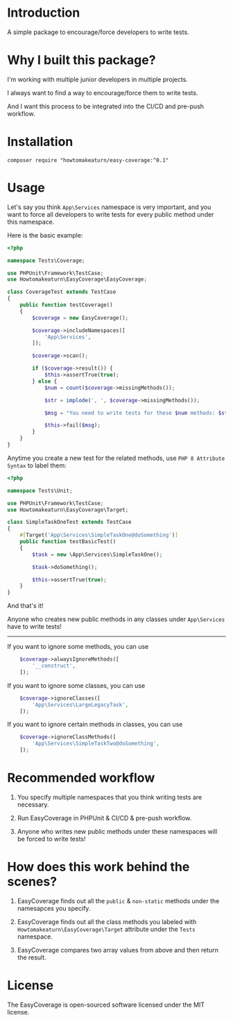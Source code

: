 # Introduction

A simple package to encourage/force developers to write tests.

# Why I built this package?

I'm working with multiple junior developers in multiple projects.

I always want to find a way to encourage/force them to write tests.

And I want this process to be integrated into the CI/CD and pre-push workflow.

# Installation

```
composer require "howtomakeaturn/easy-coverage:^0.1"
```

# Usage

Let's say you think `App\Services` namespace is very important, and you want to force all developers to write tests for every public method under this namespace.

Here is the basic example:

```php
<?php

namespace Tests\Coverage;

use PHPUnit\Framework\TestCase;
use Howtomakeaturn\EasyCoverage\EasyCoverage;

class CoverageTest extends TestCase
{
    public function testCoverage()
    {
        $coverage = new EasyCoverage();

        $coverage->includeNamespaces([
            'App\Services',
        ]);

        $coverage->scan();

        if ($coverage->result()) {
            $this->assertTrue(true);
        } else {
            $num = count($coverage->missingMethods());

            $str = implode(', ', $coverage->missingMethods());

            $msg = "You need to write tests for these $num methods: $str";

            $this->fail($msg);
        }
    }
}
```

Anytime you create a new test for the related methods, use `PHP 8 Attribute Syntax` to label them:

```php
<?php

namespace Tests\Unit;

use PHPUnit\Framework\TestCase;
use Howtomakeaturn\EasyCoverage\Target;

class SimpleTaskOneTest extends TestCase
{
    #[Target('App\Services\SimpleTaskOne@doSomething')]
    public function testBasicTest()
    {
        $task = new \App\Services\SimpleTaskOne();

        $task->doSomething();

        $this->assertTrue(true);
    }
}
```

And that's it!

Anyone who creates new public methods in any classes under `App\Services` have to write tests!

---

If you want to ignore some methods, you can use

```php
    $coverage->alwaysIgnoreMethods([
        '__construct',
    ]);
```

If you want to ignore some classes, you can use

```php
    $coverage->ignoreClasses([
        'App\Services\LargeLegacyTask',
    ]);
```

If you want to ignore certain methods in classes, you can use

```php
    $coverage->ignoreClassMethods([
        'App\Services\SimpleTaskTwo@doSomething',
    ]);
```

# Recommended workflow

1. You specify multiple namespaces that you think writing tests are necessary.

2. Run EasyCoverage in PHPUnit & CI/CD & pre-push workflow.

3. Anyone who writes new public methods under these namespaces will be forced to write tests!

# How does this work behind the scenes?

1. EasyCoverage finds out all the `public` & `non-static` methods under the namesapces you specify.

2. EasyCoverage finds out all the class methods you labeled with `Howtomakeaturn\EasyCoverage\Target` attribute under the `Tests` namespace.

3. EasyCoverage compares two array values from above and then return the result.

# License

The EasyCoverage is open-sourced software licensed under the MIT license.
